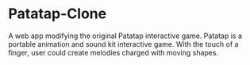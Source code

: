 # Patatap-Clone
A web app modifying the original Patatap interactive game. Patatap is a portable animation and sound kit interactive game. With the touch of a finger, user could create melodies charged with moving shapes.
